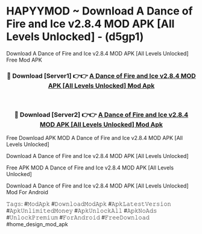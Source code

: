 # HAPYYMOD ~ Download A Dance of Fire and Ice v2.8.4 MOD APK [All Levels Unlocked] - (d5gp1)
Download A Dance of Fire and Ice v2.8.4 MOD APK [All Levels Unlocked] Free Mod APK

<div align="center">
<h3>🔴 Download [Server1] 👉👉 <a href="https://apk-comot.site?title=A_Dance_of_Fire_and_Ice_v2.8.4_MOD_APK_[All_Levels_Unlocked]">A Dance of Fire and Ice v2.8.4 MOD APK [All Levels Unlocked] Mod Apk</a></h3><br>

<h3>🔴 Download [Server2] 👉👉 <a href="https://apk-comot.site?title=A_Dance_of_Fire_and_Ice_v2.8.4_MOD_APK_[All_Levels_Unlocked]">A Dance of Fire and Ice v2.8.4 MOD APK [All Levels Unlocked] Mod Apk</a></h3>
</div>


Free Download APK MOD A Dance of Fire and Ice v2.8.4 MOD APK [All Levels Unlocked]

Download A Dance of Fire and Ice v2.8.4 MOD APK [All Levels Unlocked] 

Free APK MOD A Dance of Fire and Ice v2.8.4 MOD APK [All Levels Unlocked] 

Download A Dance of Fire and Ice v2.8.4 MOD APK [All Levels Unlocked] Mod For Android

𝚃𝚊𝚐𝚜: #𝙼𝚘𝚍𝙰𝚙𝚔 #𝙳𝚘𝚠𝚗𝚕𝚘𝚊𝚍𝙼𝚘𝚍𝙰𝚙𝚔 #𝙰𝚙𝚔𝙻𝚊𝚝𝚎𝚜𝚝𝚅𝚎𝚛𝚜𝚒𝚘𝚗 #𝙰𝚙𝚔𝚄𝚗𝚕𝚒𝚖𝚒𝚝𝚎𝚍𝙼𝚘𝚗𝚎𝚢 #𝙰𝚙𝚔𝚄𝚗𝚕𝚘𝚌𝚔𝙰𝚕𝚕 #𝙰𝚙𝚔𝙽𝚘𝙰𝚍𝚜 #𝚄𝚗𝚕𝚘𝚌𝚔𝙿𝚛𝚎𝚖𝚒𝚞𝚖 #𝙵𝚘𝚛𝙰𝚗𝚍𝚛𝚘𝚒𝚍 #𝙵𝚛𝚎𝚎𝙳𝚘𝚠𝚗𝚕𝚘𝚊𝚍 #home_design_mod_apk